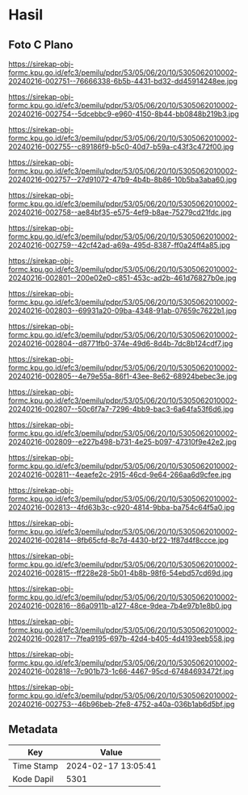 # Hasil

## Foto C Plano

https://sirekap-obj-formc.kpu.go.id/efc3/pemilu/pdpr/53/05/06/20/10/5305062010002-20240216-002751--76666338-6b5b-4431-bd32-dd45914248ee.jpg

https://sirekap-obj-formc.kpu.go.id/efc3/pemilu/pdpr/53/05/06/20/10/5305062010002-20240216-002754--5dcebbc9-e960-4150-8b44-bb0848b219b3.jpg

https://sirekap-obj-formc.kpu.go.id/efc3/pemilu/pdpr/53/05/06/20/10/5305062010002-20240216-002755--c89186f9-b5c0-40d7-b59a-c43f3c472f00.jpg

https://sirekap-obj-formc.kpu.go.id/efc3/pemilu/pdpr/53/05/06/20/10/5305062010002-20240216-002757--27d91072-47b9-4b4b-8b86-10b5ba3aba60.jpg

https://sirekap-obj-formc.kpu.go.id/efc3/pemilu/pdpr/53/05/06/20/10/5305062010002-20240216-002758--ae84bf35-e575-4ef9-b8ae-75279cd21fdc.jpg

https://sirekap-obj-formc.kpu.go.id/efc3/pemilu/pdpr/53/05/06/20/10/5305062010002-20240216-002759--42cf42ad-a69a-495d-8387-ff0a24ff4a85.jpg

https://sirekap-obj-formc.kpu.go.id/efc3/pemilu/pdpr/53/05/06/20/10/5305062010002-20240216-002801--200e02e0-c851-453c-ad2b-461d76827b0e.jpg

https://sirekap-obj-formc.kpu.go.id/efc3/pemilu/pdpr/53/05/06/20/10/5305062010002-20240216-002803--69931a20-09ba-4348-91ab-07659c7622b1.jpg

https://sirekap-obj-formc.kpu.go.id/efc3/pemilu/pdpr/53/05/06/20/10/5305062010002-20240216-002804--d8771fb0-374e-49d6-8d4b-7dc8b124cdf7.jpg

https://sirekap-obj-formc.kpu.go.id/efc3/pemilu/pdpr/53/05/06/20/10/5305062010002-20240216-002805--4e79e55a-86f1-43ee-8e62-68924bebec3e.jpg

https://sirekap-obj-formc.kpu.go.id/efc3/pemilu/pdpr/53/05/06/20/10/5305062010002-20240216-002807--50c6f7a7-7296-4bb9-bac3-6a64fa53f6d6.jpg

https://sirekap-obj-formc.kpu.go.id/efc3/pemilu/pdpr/53/05/06/20/10/5305062010002-20240216-002809--e227b498-b731-4e25-b097-47310f9e42e2.jpg

https://sirekap-obj-formc.kpu.go.id/efc3/pemilu/pdpr/53/05/06/20/10/5305062010002-20240216-002811--4eaefe2c-2915-46cd-9e64-266aa6d9cfee.jpg

https://sirekap-obj-formc.kpu.go.id/efc3/pemilu/pdpr/53/05/06/20/10/5305062010002-20240216-002813--4fd63b3c-c920-4814-9bba-ba754c64f5a0.jpg

https://sirekap-obj-formc.kpu.go.id/efc3/pemilu/pdpr/53/05/06/20/10/5305062010002-20240216-002814--8fb65cfd-8c7d-4430-bf22-1f87d4f8ccce.jpg

https://sirekap-obj-formc.kpu.go.id/efc3/pemilu/pdpr/53/05/06/20/10/5305062010002-20240216-002815--ff228e28-5b01-4b8b-98f6-54ebd57cd69d.jpg

https://sirekap-obj-formc.kpu.go.id/efc3/pemilu/pdpr/53/05/06/20/10/5305062010002-20240216-002816--86a0911b-a127-48ce-9dea-7b4e97b1e8b0.jpg

https://sirekap-obj-formc.kpu.go.id/efc3/pemilu/pdpr/53/05/06/20/10/5305062010002-20240216-002817--7fea9195-697b-42d4-b405-4d4193eeb558.jpg

https://sirekap-obj-formc.kpu.go.id/efc3/pemilu/pdpr/53/05/06/20/10/5305062010002-20240216-002818--7c901b73-1c66-4467-95cd-67484693472f.jpg

https://sirekap-obj-formc.kpu.go.id/efc3/pemilu/pdpr/53/05/06/20/10/5305062010002-20240216-002753--46b96beb-2fe8-4752-a40a-036b1ab6d5bf.jpg


## Metadata

| Key        | Value               |
| ---------- | ------------------- |
| Time Stamp | 2024-02-17 13:05:41 |
| Kode Dapil | 5301                |



